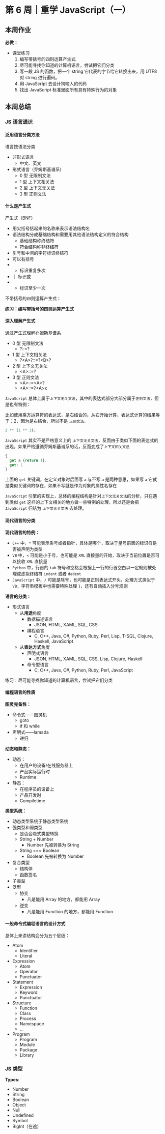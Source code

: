 # 第 6 周｜重学 JavaScript（一）

## 本周作业

**必做：**

- 课堂练习
  1. 编写带括号的四则运算产生式
  2. 尽可能寻找你知道的计算机语言，尝试把它们分类
  3. 写一段 JS 的函数，把一个 string 它代表的字节给它转换出来，用 UTF8 对 string 进行遍码。
  4. 用 JavaScript 去设计狗咬人的代码
  5. 找出 JavaScript 标准里面所有具有特殊行为的对象

## 本周总结

### JS 语言通识

#### 泛用语言分类方法

语言按语法分类

- 非形式语言
  - 中文、英文
- 形式语言（乔姆斯基谱系）
  - 0 型 无限制文法
  - 1 型 上下文相关法
  - 2 型 上下文无关法
  - 3 型 正则文法

#### 什么是产生式

产生式（BNF）

- 用尖括号括起来的名称来表示语法结构名
- 语法结构分成基础结构和需要用其他语法结构定义的符合结构
  - 基础结构称终结符
  - 符合结构称非终结符
- 引号和中间的字符标识终结符
- 可以有括号
- - 标识重复多次
- ｜ 标识或
- - 标识至少一次

不带括号的四则运算产生式：

**练习：编写带括号的四则运算产生式**

#### 深入理解产生式

通过产生式理解乔姆斯基谱系

- 0 型 无限制文法
  - ?::=?
- 1 型 上下文相关法
  - ?\<A>?::=?\<B>?
- 2 型 上下文无关法
  - \<A>::=?
- 3 型 正则文法
  - \<A>::=\<A>?
  - \<A>::=?\<A>x

`JavaScript` 总体上属于`上下文无关文法`，其中的表达式部分大部分属于`正则文法`，但是也有特例：

比如使用乘方运算符的表达式，是右结合的，从右开始计算，表达式计算的结果等于：2，因为是右结合，所以不是 `正则文法`。

```js
2 ** (1 ** 2);
```

`JavaScript` 其实不是严格意义上的 `上下文无关文法`，反而由于类似下面的表达式的出现，如果严格遵循乔姆斯基谱系的话，反而变成了`上下文相关文法`

```js
{
  get a {return 1},
  get: 1
}
```

上面的 `get` 关键词，在定义对象时后面写 `a` 与不写 `a` 是两种意思，如果写 `a` 它就是类似关键词的存在，如果不写就是作为对象的属性名存在

`JavaScript` 引擎的实现上，总体的编程结构是针对`上下文无关文法`的分析，只在遇到类似 `get` 这样的上下文相关的地方做一些特例的处理，所以还是会把 `JavaScript` 归结为 `上下文无关文法` 去处理。

#### 现代语言的分类

**现代语言的特例：**

- `C++` 中，`*` 可能表示乘号或者指针，具体是哪个，取决于星号前面的标识符是否被声明为类型
- `VB` 中，`<` 可能是小于号，也可能是 `XML` 直接量的开始，取决于当前位置是否可以接收 `XML` 直接量
- `Python` 中，行首的 `tab` 符号和空格会根据上一行的行首空白以一定规则被处理成虚拟终结符 `indent` 或者 `dedent`
- `JavaScript` 中，`/` 可能是除号，也可能是正则表达式开头，处理方式类似于 `VB`，字符串模板中也需要特殊处理 `}`，还有自动插入分号规则

**语言的分类：**

- 形式语言
  - 从**用途**角度
    - 数据描述语言
      - JSON, HTML, XAML, SQL, CSS
    - 编程语言
      - C, C++, Java, C#, Python, Ruby, Perl, Lisp, T-SQL, Clojure, Haskell, JavaScript
  - 从**表达方式**角度
    - 声明式语言
      - JSON, HTML, XAML, SQL, CSS, Lisp, Clojure, Haskell
    - 命令型语言
      - C, C++, Java, C#, Python, Ruby, Perl, JavaScript

练习：尽可能寻找你知道的计算机语言，尝试把它们分类

#### 编程语言的性质

**图灵完备性：**

- 命令式——图灵机
  - goto
  - if 和 while
- 声明式——lamada
  - 递归

**动态和静态：**

- 动态：
  - 在用户的设备/在线服务器上
  - 产品实际运行时
  - Runtime
- 静态：
  - 在程序员的设备上
  - 产品开发时
  - Compiletime

**类型系统：**

- 动态类型系统于静态类型系统
- 强类型和弱类型
  - 是否会隐式类型转换
  - String + Number
    - Number 先被转换为 String
  - String === Boolean
    - Boolean 先被转换为 Number
- 复合类型
  - 结构体
  - 函数签名
- 子类型
- 泛型
  - 协变
    - 凡是能用 Array<Parent> 的地方，都能用 Array<Child>
  - 逆变
    - 凡是能用 Function<Child> 的地方，都能用 Function<Parent>

#### 一般命令式编程语言的设计方式

总体上来讲结构会分为五个层级：

- Atom
  - Identifier
  - Literal
- Expression
  - Atom
  - Operator
  - Punctuator
- Statement
  - Expression
  - Keyword
  - Punctuator
- Structure
  - Function
  - Class
  - Process
  - Namespace
  - ...
- Program
  - Program
  - Module
  - Package
  - Library

### JS 类型

**Types:**

- Number
- String
- Boolean
- Object
- Null
- Undefined
- Symbol
- BigInt（在途）
